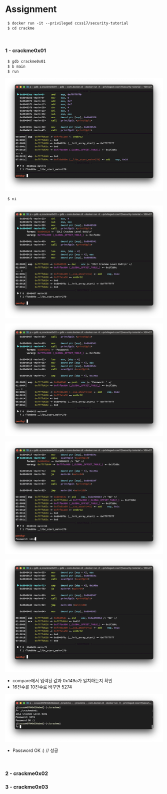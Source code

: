 # Assignment

```shell
 $ docker run -it --privileged ccss17/security-tutorial
 $ cd crackme
```

<br/>

### 1 - crackme0x01

```shell
 $ gdb crackme0x01
 $ b main
 $ run
```

![01-01](https://github.com/YYYEJI/GBC_SECURITY/blob/master/img/01-01.png?raw=true)

```shell
 $ ni
```

![01-02](https://github.com/YYYEJI/GBC_SECURITY/blob/master/img/01-02.png?raw=true)

![01-03](https://github.com/YYYEJI/GBC_SECURITY/blob/master/img/01-03.png?raw=true)

![01-04](https://github.com/YYYEJI/GBC_SECURITY/blob/master/img/01-04.png?raw=true)

![cmp](https://github.com/YYYEJI/GBC_SECURITY/blob/master/img/01-cmp.png?raw=true)

- compare에서 입력된 값과 0x149a가 일치하는지 확인
- 16진수를 10진수로 바꾸면 5274

![result](https://github.com/YYYEJI/GBC_SECURITY/blob/master/img/01-result.png?raw=true)

- Password OK :) // 성공

<br/>

### 2 - crackme0x02

### 3 - crackme0x03
